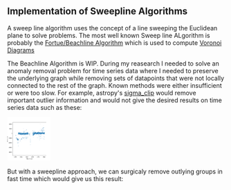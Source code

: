 ## Implementation of Sweepline Algorithms

A sweep line algorithm uses the concept of a line sweeping the Euclidean plane to solve problems. The most well known Sweep line ALgorithm is probably the [Fortue/Beachline Algorithm](https://en.wikipedia.org/wiki/Fortune%27s_algorithm) which is used to compute [Voronoi Diagrams](https://en.wikipedia.org/wiki/Voronoi_diagram)

The Beachline Algorithm is WIP. During my reasearch I needed to solve an anomaly removal problem for time series data where I needed to preserve the underlying graph while removing sets of datapoints that were not locally connected to the rest of the graph. Known methods were either insufficient or were too slow. For example, astropy's [sigma\_clip](https://docs.astropy.org/en/stable/api/astropy.stats.sigma_clip.html) would remove important outlier information and would not give the desired results on time series data such as these:

<img src="ex1.png" width="100" height="100">

But with a sweepline approach, we can surgicaly remove outlying groups in fast time which would give us this result:

<img1 src="ex_post.png" width="100" height="100">
